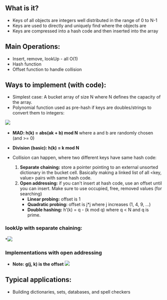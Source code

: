 ## What is it? 
- Keys of all objects are integers well distributed in the range of 0 to N-1
- Keys are used to directly and uniquely find where the objects are
- Keys are compressed into a hash code and then inserted into the array 

## Main Operations: 
- Insert, remove, lookUp - all O(1)
- Hash function
- Offset function to handle collision 

## Ways to implement (with code): 
- Simplest case: A bucket array of size N where N defines the capacity of the array.
- Polynomial function used as pre-hash if keys are doubles/strings to convert them to integers:

 ![](https://lh7-rt.googleusercontent.com/docsz/AD_4nXdJMUy_AWPz_PXiDZQ0HMgZ4wMB3lbzBn1hE1CvHDhBYdRkqYDXcMcEcVpoAQ4a8QC2yBvqHrYxxQhOq6VP5Pfo_2Tl9WuXDar4X3ywYn9ZkeA0NJBw1Mc-0lPO1U1pDG4Y5iS9SjAqYws4AtS0DnRN1N7T?key=XhkMf58gaLDvjQ-n-P1QIg) 

- **MAD: h(k) = abs(ak + b) mod N** where a and b are randomly chosen (and >= 0)
    
- **Division (basic): h(k) = k mod N**
    
- Collision can happen, where two different keys have same hash code:
	1. **Separate chaining:** store a pointer pointing to an external unsorted dictionary in the bucket cell. Basically making a linked list of all <key, value> pairs with same hash code.
	2. **Open addressing:** if you can't insert at hash code, use an offset until you can insert. Make sure to use occupied, free, removed values (for searching)
		* **Linear probing:** offset is 1
		* **Quadratic probing:** offset is j*j where j increases (1, 4, 9, …)
		* **Double hashing:** h’(k) = q - (k mod q) where q < N and q is prime.
### lookUp with separate chaining:
**![](https://lh7-rt.googleusercontent.com/docsz/AD_4nXfwaJokuzDqed7wzRMhCHMQT7TI20DlEp9H1bNrMdtzXkWIhGqEmJNZ7j55IO3yrTwbEqJ-yDx4lrltnSZVyV1Qo2kj-elLrYKIxhhV4km3GU5TL4ZjcPxZdS_UtW5mlCBjrpmoEngjMwuQvE_CnOaLZgSb?key=XhkMf58gaLDvjQ-n-P1QIg)*
	
### Implementations with open addressing 
* **Note: g(j, k) is the offset**
**![](https://lh7-rt.googleusercontent.com/docsz/AD_4nXdWv3XnLGiBtQnQI3W6wf7rzgYCgtkTprjslbeH-cgyvzjHFIjZswyfmsezyDO8-SybZSGR9TlEM7BUhUgkM1Fqv15DHxU0lW85KlGxT7EXkn_CWDd4AtnNPlmsOJu5wBypU92IvVn6eZPsP50U_Ryr0dfe?key=XhkMf58gaLDvjQ-n-P1QIg)**

## Typical applications: 
- Building dictionaries, sets, databases, and spell checkers